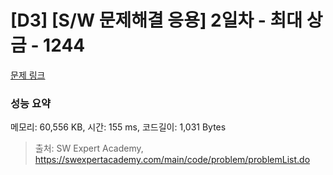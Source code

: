 # [D3] [S/W 문제해결 응용] 2일차 - 최대 상금 - 1244 

[문제 링크](https://swexpertacademy.com/main/code/problem/problemDetail.do?contestProbId=AV15Khn6AN0CFAYD) 

### 성능 요약

메모리: 60,556 KB, 시간: 155 ms, 코드길이: 1,031 Bytes



> 출처: SW Expert Academy, https://swexpertacademy.com/main/code/problem/problemList.do